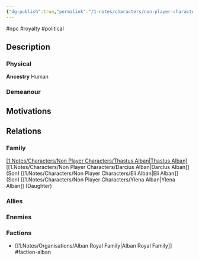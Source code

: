 ```yaml
---
{"dg-publish":true,"permalink":"/1-notes/characters/non-player-characters/elena-alban/"}
---
```


#npc #royalty #political
## Description
### Physical
**Ancestry** Human


### Demeanour


## Motivations


## Relations
### Family
[[1.Notes/Characters/Non Player Characters/Thastus Alban\|Thastus Alban]](Husband)
[[1.Notes/Characters/Non Player Characters/Darcius Alban\|Darcius Alban]] (Son)
[[1.Notes/Characters/Non Player Characters/Eli Alban\|Eli Alban]] (Son)
[[1.Notes/Characters/Non Player Characters/Ylena Alban\|Ylena Alban]] (Daughter)
### Allies
### Enemies
### Factions
- [[1.Notes/Organisations/Alban Royal Family\|Alban Royal Family]] #faction-alban

 
